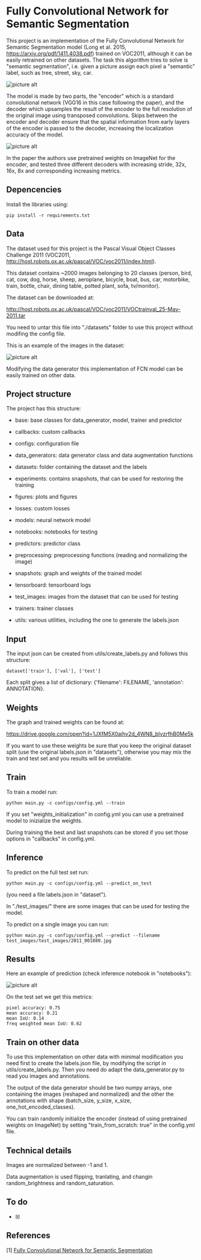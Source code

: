 # Fully Convolutional Network for Semantic Segmentation

This project is an implementation of the Fully Convolutional Network for Semantic Segmentation model (Long et al. 2015, https://arxiv.org/pdf/1411.4038.pdf) trained on VOC2011, although it can be easily retrained on other datasets. The task this algorithm tries to solve is "semantic segmentation", i.e. given a picture assign each pixel a "semantic" label, such as tree, street, sky, car. 

![picture alt](https://github.com/giovanniguidi/FCN-keras/blob/master/figures/semantic_segmentation.jpg "")

The model is made by two parts, the "encoder" which is a standard convolutional network (VGG16 in this case following the paper), and the decoder which upsamples the result of the encoder to the full resolution of the original image using transposed convolutions. Skips between the encoder and decoder ensure that the spatial information from early layers of the encoder is passed to the decoder, increasing the localization accuracy of the model. 

![picture alt](https://github.com/giovanniguidi/FCN-keras/blob/master/figures/FCN_1.png "")


In the paper the authors use pretrained weights on ImageNet for the encoder, and tested three different decoders with increasing stride, 32x, 16x, 8x and corresponding increasing metrics.


## Depencencies

Install the libraries using:
```
pip install -r requirements.txt 
```

## Data

The dataset used for this project is the Pascal Visual Object Classes Challenge 2011 (VOC2011, http://host.robots.ox.ac.uk/pascal/VOC/voc2011/index.html).

This dataset contains ~2000 images belonging to 20 classes (person, bird, cat, cow, dog, horse, sheep, aeroplane, bicycle, boat, bus, car, motorbike, train, bottle, chair, dining table, potted plant, sofa, tv/monitor). 

The dataset can be downloaded at:

http://host.robots.ox.ac.uk/pascal/VOC/voc2011/VOCtrainval_25-May-2011.tar

You need to untar this file into "./datasets" folder to use this project without modifing the config file. 

This is an example of the images in the dataset:

![picture alt](https://github.com/giovanniguidi/FCN-keras/blob/master/test_images/2009_003466.jpg "")

Modifying the data generator this implementation of FCN model can be easily trained on other data.


## Project structure

The project has this structure:

- base: base classes for data_generator, model, trainer and predictor 

- callbacks: custom callbacks 

- configs: configuration file

- data_generators: data generator class and data augmentation functions

- datasets: folder containing the dataset and the labels

- experiments: contains snapshots, that can be used for restoring the training 

- figures: plots and figures

- losses: custom losses

- models: neural network model

- notebooks: notebooks for testing 

- predictors: predictor class 

- preprocessing: preprocessing functions (reading and normalizing the image)

- snapshots: graph and weights of the trained model

- tensorboard: tensorboard logs

- test_images: images from the dataset that can be used for testing 

- trainers: trainer classes

- utils: various utilities, including the one to generate the labels.json


## Input

The input json can be created from utils/create_labels.py and follows this structure:

```
dataset['train'], ['val'], ['test']
```

Each split gives a list of dictionary: {'filename': FILENAME, 'annotation': ANNOTATION}.


## Weights

The graph and trained weights can be found at:

https://drive.google.com/open?id=1JXfM5X0aihv2d_4WN8_bIvzrfhB0Me5k


If you want to use these weights be sure that you keep the original dataset split (use the original labels.json in "datasets"), otherwise you may mix the train and test set and you results will be unreliable.


## Train

To train a model run:

```
python main.py -c configs/config.yml --train
```

If you set "weights_initialization" in config.yml you can use a pretrained model to inizialize the weights. 

During training the best and last snapshots can be stored if you set those options in "callbacks" in config.yml.


## Inference 

To predict on the full test set run: 

```
python main.py -c configs/config.yml --predict_on_test
```

(you need a file labels.json in "dataset").


In "./test_images/" there are some images that can be used for testing the model. 

To predict on a single image you can run:

```
python main.py -c configs/config.yml --predict --filename test_images/test_images/2011_001880.jpg
```


## Results

Here an example of prediction (check inference notebook in "notebooks"):

![picture alt](https://github.com/giovanniguidi/FCN-keras/blob/master/figures/pred_3.png "")

On the test set we get this metrics:

```
pixel accuracy: 0.75
mean accuracy: 0.21
mean IoU: 0.14
freq weighted mean IoU: 0.62
````

## Train on other data

To use this implementation on other data with minimal modification you need first to create the labels.json file, by modifying the script in utils/create_labels.py. Then you need do adapt the data_generator.py to read you images and annotations. 

The output of the data generator should be two numpy arrays, one containing the images (reshaped and normalized) and the other the annotations with shape (batch_size, y_size, x_size, one_hot_encoded_classes).
 
You can train randomly initialize the encoder (instead of using pretrained weights on ImageNet) by setting "train_from_scratch: true" in the config.yml file.

## Technical details

Images are normalized between -1 and 1.

Data augmentation is used flipping, tranlating, and changin random_brightness and random_saturation.


## To do

- [x] 


## References


\[1\] [Fully Convolutional Network for Semantic Segmentation](https://arxiv.org/pdf/1411.4038.pdf)

